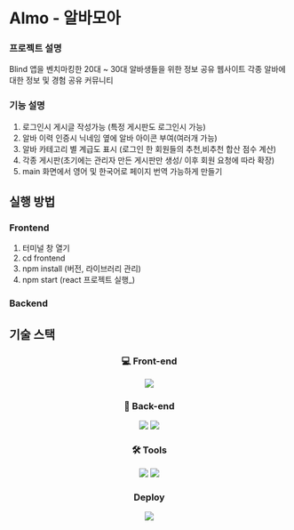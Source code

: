 # Almo - 알바모아
 ### 프로젝트 설명
 Blind 앱을 벤치마킹한 20대 ~ 30대 알바생들을 위한 정보 공유 웹사이트
 각종 알바에 대한 정보 및 경험 공유 커뮤니티

 ### 기능 설명
 1. 로그인시 게시글 작성가능 (특정 게시판도 로그인시 가능)
 2. 알바 이력 인증시 닉네임 옆에 알바 아이콘 부여(여러개 가능)
 3. 알바 카테고리 별 계급도 표시 (로그인 한 회원들의 추천,비추천 합산 점수 계산)
 4. 각종 게시판(초기에는 관리자 만든 게시판만 생성/ 이후 회원 요청에 따라 확장)
 5. main 화면에서 영어 및 한국어로 페이지 번역 가능하게 만들기


## 실행 방법
 ### Frontend
 1. 터미널 창 열기
 2. cd frontend
 3. npm install (버전, 라이브러리 관리)
 4. npm start (react 프로젝트 실행_)

 ### Backend

## 기술 스택
<div align="center">

 ### 💻 Front-end
 <img src="https://img.shields.io/badge/React-61DAFB?style=for-the-badge&logo=React&logoColor=white">
 
 ### 📲 Back-end
 <img src="https://img.shields.io/badge/Spring-6DB33F?style=for-the-badge&logo=Spring&logoColor=white">
 <img src="https://img.shields.io/badge/Postgresql-4169E1?style=for-the-badge&logo=Postgresql&logoColor=white">
 
 ### 🛠️ Tools
 <img src="https://img.shields.io/badge/Figma-F24E1E?style=for-the-badge&logo=Figma&logoColor=white">
 <img src="https://img.shields.io/badge/Notion-000000?style=for-the-badge&logo=Notion&logoColor=white">

 ### Deploy
 <img src="https://img.shields.io/badge/Vercel-000000?style=for-the-badge&logo=Vercel&logoColor=white">

</div>
